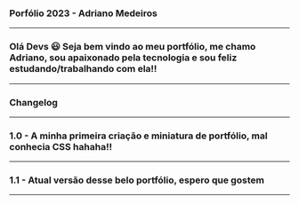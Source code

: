 ### Porfólio 2023 - Adriano Medeiros ###
_____________________________________________________________________________________________________________________________________________________________________
### Olá Devs 😃 Seja bem vindo ao meu portfólio, me chamo Adriano, sou apaixonado pela tecnologia e sou feliz estudando/trabalhando com ela!!
_____________________________________________________________________________________________________________________________________________________________________
### Changelog ###
_____________________________________________________________________________________________________________________________________________________________________
### 1.0  - A minha primeira criação e miniatura de portfólio, mal conhecia CSS hahaha!! 
---------------------------------------------------------------------------------------------------------------------------------------------------------------------
### 1.1  - Atual versão desse belo portfólio, espero que gostem 
______________________________________________________________________________________________________________________________________________________________________

